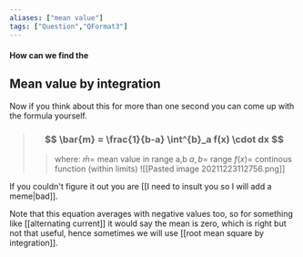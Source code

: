 ```yaml
---
aliases: ["mean value"]
tags: ["Question","QFormat3"]
---
```


#### How can we find the
## Mean value by integration
Now if you think about this for more than one second you can come up with the formula yourself.

> ### $$ \bar{m} = \frac{1}{b-a} \int^{b}_a f(x) \cdot dx $$ 
>> where:
>> $\bar{m}=$ mean value in range a,b 
>> $a,b=$ range
>> $f(x)=$ continous function (within limits)
![[Pasted image 20211223112756.png]]

If you couldn't figure it out you are [[I need to insult you so I will add a meme|bad]].

Note that this equation averages with negative values too, so for something like [[alternating current]] it would say the mean is zero, which is right but not that useful, hence sometimes we will use [[root mean square by integration]].